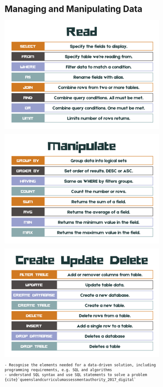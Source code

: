 # Managing and Manipulating Data

![SQL Read summary poster](assets/sql_read.png)

![SQL Manipulate summary poster](assets/sql_manipulate.png)

![SQL CUD summary poster](assets/sql_cud.png)


```{admonition} Unit 2 subject matter covered:
- Recognise the elements needed for a data-driven solution, including programming requirements, e.g. SQL and algorithms
- understand SQL syntax and use SQL statements to solve a problem
{cite}`queenslandcurriculumassessmentauthority_2017_digital`
```